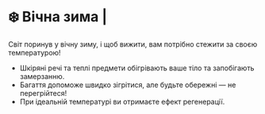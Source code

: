 # ❄️ Вічна зима |

Світ поринув у вічну зиму, і щоб вижити, вам потрібно стежити за своєю температурою!

- Шкіряні речі та теплі предмети обігрівають ваше тіло та запобігають замерзанню.
- Багаття допоможе швидко зігрітися, але будьте обережні — не перегрійтеся!
- При ідеальній температурі ви отримаєте ефект регенерації.
